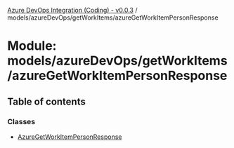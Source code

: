 [Azure DevOps Integration (Coding) - v0.0.3](../README.md) / models/azureDevOps/getWorkItems/azureGetWorkItemPersonResponse

# Module: models/azureDevOps/getWorkItems/azureGetWorkItemPersonResponse

## Table of contents

### Classes

- [AzureGetWorkItemPersonResponse](../classes/models_azureDevOps_getWorkItems_azureGetWorkItemPersonResponse.AzureGetWorkItemPersonResponse.md)
